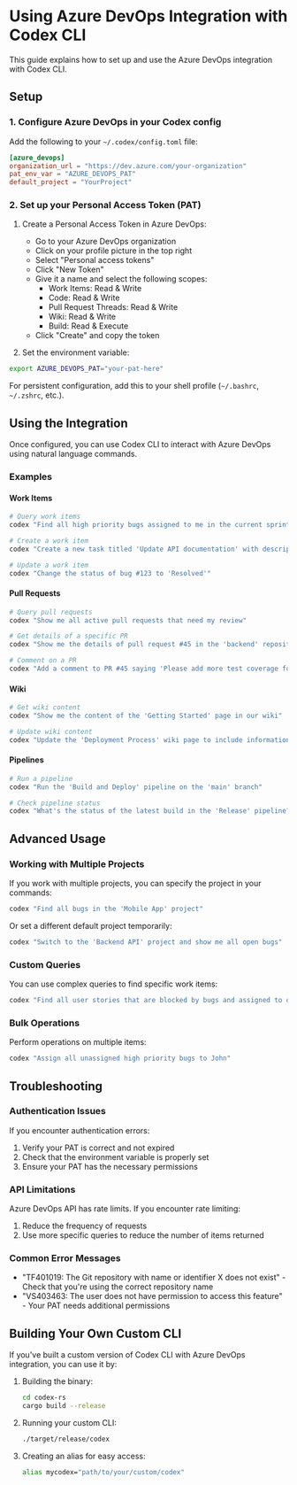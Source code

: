 # Using Azure DevOps Integration with Codex CLI

This guide explains how to set up and use the Azure DevOps integration with Codex CLI.

## Setup

### 1. Configure Azure DevOps in your Codex config

Add the following to your `~/.codex/config.toml` file:

```toml
[azure_devops]
organization_url = "https://dev.azure.com/your-organization"
pat_env_var = "AZURE_DEVOPS_PAT"
default_project = "YourProject"
```

### 2. Set up your Personal Access Token (PAT)

1. Create a Personal Access Token in Azure DevOps:
   - Go to your Azure DevOps organization
   - Click on your profile picture in the top right
   - Select "Personal access tokens"
   - Click "New Token"
   - Give it a name and select the following scopes:
     - Work Items: Read & Write
     - Code: Read & Write
     - Pull Request Threads: Read & Write
     - Wiki: Read & Write
     - Build: Read & Execute
   - Click "Create" and copy the token

2. Set the environment variable:

```bash
export AZURE_DEVOPS_PAT="your-pat-here"
```

For persistent configuration, add this to your shell profile (`~/.bashrc`, `~/.zshrc`, etc.).

## Using the Integration

Once configured, you can use Codex CLI to interact with Azure DevOps using natural language commands.

### Examples

#### Work Items

```bash
# Query work items
codex "Find all high priority bugs assigned to me in the current sprint"

# Create a work item
codex "Create a new task titled 'Update API documentation' with description 'We need to update the API docs to reflect recent changes'"

# Update a work item
codex "Change the status of bug #123 to 'Resolved'"
```

#### Pull Requests

```bash
# Query pull requests
codex "Show me all active pull requests that need my review"

# Get details of a specific PR
codex "Show me the details of pull request #45 in the 'backend' repository"

# Comment on a PR
codex "Add a comment to PR #45 saying 'Please add more test coverage for the new feature'"
```

#### Wiki

```bash
# Get wiki content
codex "Show me the content of the 'Getting Started' page in our wiki"

# Update wiki content
codex "Update the 'Deployment Process' wiki page to include information about the new CI/CD pipeline"
```

#### Pipelines

```bash
# Run a pipeline
codex "Run the 'Build and Deploy' pipeline on the 'main' branch"

# Check pipeline status
codex "What's the status of the latest build in the 'Release' pipeline?"
```

## Advanced Usage

### Working with Multiple Projects

If you work with multiple projects, you can specify the project in your commands:

```bash
codex "Find all bugs in the 'Mobile App' project"
```

Or set a different default project temporarily:

```bash
codex "Switch to the 'Backend API' project and show me all open bugs"
```

### Custom Queries

You can use complex queries to find specific work items:

```bash
codex "Find all user stories that are blocked by bugs and assigned to our team"
```

### Bulk Operations

Perform operations on multiple items:

```bash
codex "Assign all unassigned high priority bugs to John"
```

## Troubleshooting

### Authentication Issues

If you encounter authentication errors:

1. Verify your PAT is correct and not expired
2. Check that the environment variable is properly set
3. Ensure your PAT has the necessary permissions

### API Limitations

Azure DevOps API has rate limits. If you encounter rate limiting:

1. Reduce the frequency of requests
2. Use more specific queries to reduce the number of items returned

### Common Error Messages

- "TF401019: The Git repository with name or identifier X does not exist" - Check that you're using the correct repository name
- "VS403463: The user does not have permission to access this feature" - Your PAT needs additional permissions

## Building Your Own Custom CLI

If you've built a custom version of Codex CLI with Azure DevOps integration, you can use it by:

1. Building the binary:
   ```bash
   cd codex-rs
   cargo build --release
   ```

2. Running your custom CLI:
   ```bash
   ./target/release/codex
   ```

3. Creating an alias for easy access:
   ```bash
   alias mycodex="path/to/your/custom/codex"
   ```